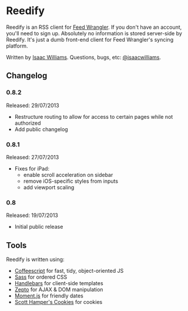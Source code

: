 # Reedify

Reedify is an RSS client for [Feed Wrangler](http://feedwrangler.net/). If you don't have an account, you'll need to sign up. Absolutely no information is stored server-side by Reedify. It's just a dumb front-end client for Feed Wrangler's syncing platform.

Written by <a href="http://isaacwilliams.net" target="_blank">Isaac Williams</a>. Questions, bugs, etc: <a href="http://twitter.com/isaacwilliams" target="_blank">@isaacwilliams</a>.

## Changelog

### 0.8.2

Released: 29/07/2013

- Restructure routing to allow for access to certain pages while not authorized
- Add public changelog

### 0.8.1

Released: 27/07/2013

- Fixes for iPad:
	- enable scroll acceleration on sidebar
	- remove iOS-specific styles from inputs
	- add viewport scaling

### 0.8

Released: 19/07/2013

- Initial public release

## Tools

Reedify is written using:

- [Coffeescript](http://coffeescript.org) for fast, tidy, object-oriented JS
- [Sass](http://sass-lang.com) for ordered CSS
- [Handlebars](http://handlebarsjs.com) for client-side templates
- [Zepto](http://zeptojs.com) for AJAX & DOM manipulation
- [Moment.js](http://momentjs.com) for friendly dates
- [Scott Hamper's Cookies](https://github.com/ScottHamper/Cookies) for cookies
